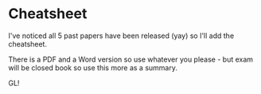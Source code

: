 # Cheatsheet

I've noticed all 5 past papers have been released (yay) so I'll add the cheatsheet.

There is a PDF and a Word version so use whatever you please - but exam will be closed book so use this more as a summary.

GL!
